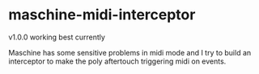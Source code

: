 # maschine-midi-interceptor

v1.0.0 working best currently

Maschine has some sensitive problems in midi mode and I try to build an interceptor to make the poly aftertouch triggering midi on events.
